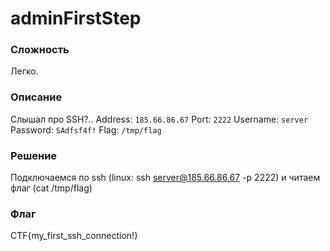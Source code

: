 # adminFirstStep
### Сложность
Легко.
### Описание
Слышал про SSH?..
Address: `185.66.86.67`
Port: `2222`
Username: `server`
Password: `SAdfsf4f!`
Flag: `/tmp/flag`
### Решение
Подключаемся по ssh (linux: ssh server@185.66.86.67 -p 2222) и читаем флаг (cat /tmp/flag)
### Флаг
CTF{my_first_ssh_connection!}
